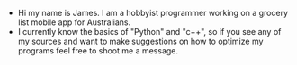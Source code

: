 - Hi my name is James. I am a hobbyist programmer working on a grocery list mobile app for Australians. 
- I currently know the basics of "Python" and "c++", so if you see any of my sources and want to make suggestions on how to optimize my programs feel free to shoot me a message.

